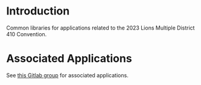 # Introduction

Common libraries for applications related to the 2023 Lions Multiple District 410 Convention.

# Associated Applications

See [this Gitlab group](https://gitlab.com/md410-2023-convention) for associated applications.
